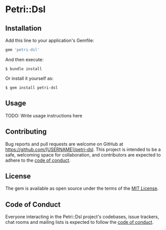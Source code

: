 # Petri::Dsl

## Installation

Add this line to your application's Gemfile:

```ruby
gem 'petri-dsl'
```

And then execute:

    $ bundle install

Or install it yourself as:

    $ gem install petri-dsl

## Usage

TODO: Write usage instructions here

## Contributing

Bug reports and pull requests are welcome on GitHub at https://github.com/[USERNAME]/petri-dsl. This project is intended to be a safe, welcoming space for collaboration, and contributors are expected to adhere to the [code of conduct](https://github.com/[USERNAME]/petri-dsl/blob/master/CODE_OF_CONDUCT.md).


## License

The gem is available as open source under the terms of the [MIT License](https://opensource.org/licenses/MIT).

## Code of Conduct

Everyone interacting in the Petri::Dsl project's codebases, issue trackers, chat rooms and mailing lists is expected to follow the [code of conduct](https://github.com/[USERNAME]/petri-dsl/blob/master/CODE_OF_CONDUCT.md).
